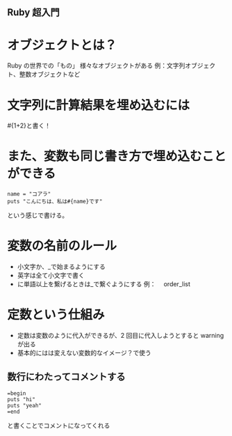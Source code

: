 ## Ruby 超入門

# オブジェクトとは？

Ruby の世界での「もの」
様々なオブジェクトがある
例：文字列オブジェクト、整数オブジェクトなど

# 文字列に計算結果を埋め込むには

#{1+2}と書く！

# また、変数も同じ書き方で埋め込むことができる

```
name = "コアラ"
puts "こんにちは、私は#{name}です"
```

という感じで書ける。

# 変数の名前のルール

- 小文字か、\_で始まるようにする
- 英字は全て小文字で書く
- に単語以上を繋げるときは\_で繋ぐようにする
  例：　 order_list

# 定数という仕組み

- 定数は変数のように代入ができるが、2 回目に代入しようとすると warning が出る
- 基本的にはは変えない変数的なイメージ？で使う

## 数行にわたってコメントする

```
=begin
puts "hi"
puts "yeah"
=end
```

と書くことでコメントになってくれる
